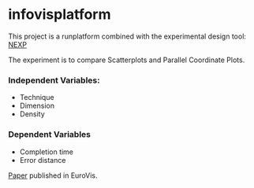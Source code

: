 infovisplatform
===============

This project is a runplatform combined with the experimental design tool: [NEXP](https://github.com/mengxj08/NEXP)

The experiment is to compare Scatterplots and Parallel Coordinate Plots.

### Independent Variables:
- Technique
- Dimension
- Density

### Dependent Variables
- Completion time
- Error distance


[Paper](http://www.shengdongzhao.com/publication/tracing-tuples-across-dimensions-a-comparison-of-scatterplots-and-parallel-coordinate-plots/) published in EuroVis.
    

